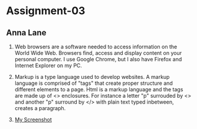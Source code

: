 # Assignment-03
## Anna Lane

1. Web browsers are a software needed to access information on the World Wide Web.
Browsers find, access and display content on your personal computer. I use Google Chrome, but I also have Firefox and Internet Explorer on my PC.

2. Markup is a type language used to develop websites. A markup language is comprised of "tags" that create proper structure and different elements to a page.  Html is a markup language and the tags are made up of <> enclosures. For instance a letter "p" surrouded by <> and another "p" surround by </> with plain text typed inbetween, creates a paragraph.

3. [My Screenshot](./images/CaptureFirstPage.PNG)
